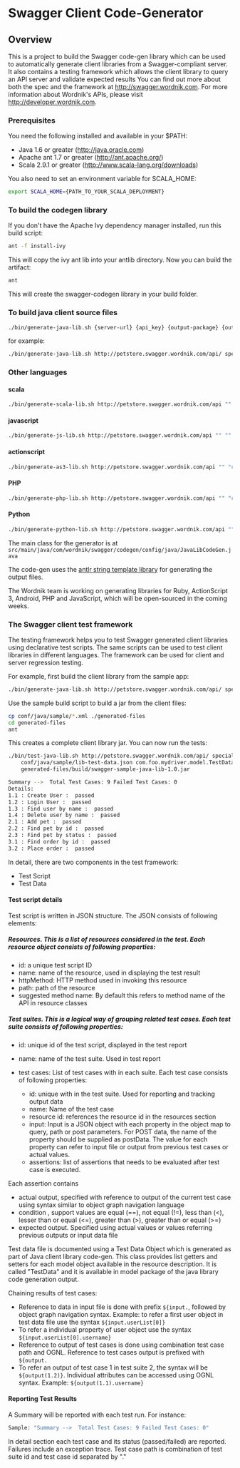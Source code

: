 # Swagger Client Code-Generator


## Overview
This is a project to build the Swagger code-gen library which can be used to automatically
generate client libraries from a Swagger-compliant server.  It also contains a testing
framework which allows the client library to query an API server and validate expected results 
You can find out more about both the spec and the framework at http://swagger.wordnik.com.  For 
more information about Wordnik's APIs, please visit http://developer.wordnik.com.  

### Prerequisites

You need the following installed and available in your $PATH:

- Java 1.6 or greater (http://java.oracle.com)
- Apache ant 1.7 or greater (http://ant.apache.org/)
- Scala 2.9.1 or greater (http://www.scala-lang.org/downloads)

You also need to set an environment variable for SCALA_HOME:

```bash
export SCALA_HOME={PATH_TO_YOUR_SCALA_DEPLOYMENT}
```

### To build the codegen library

If you don't have the Apache Ivy dependency manager installed, run this build script:

```bash
ant -f install-ivy
```

This will copy the ivy ant lib into your antlib directory.  Now you can build the artifact:

```bash
ant
```

This will create the swagger-codegen library in your build folder.  


### To build java client source files

```bash
./bin/generate-java-lib.sh {server-url} {api_key} {output-package} {output-dir}
```

for example:
```bash
./bin/generate-java-lib.sh http://petstore.swagger.wordnik.com/api/ special-key com.foo.mydriver generated-files
```

### Other languages
#### scala
```bash
./bin/generate-scala-lib.sh http://petstore.swagger.wordnik.com/api "" "client" "generated-files"
```

#### javascript
```bash
./bin/generate-js-lib.sh http://petstore.swagger.wordnik.com/api "" "" "generated-files"
```

#### actionscript
```bash
./bin/generate-as3-lib.sh http://petstore.swagger.wordnik.com/api "" "client" "generated-files"
```

#### PHP
```bash
./bin/generate-php-lib.sh http://petstore.swagger.wordnik.com/api "" "client" "generated-files"
```

#### Python
```bash
./bin/generate-python-lib.sh http://petstore.swagger.wordnik.com/api "" "client" "generated-files"
```

The main class for the generator is at `src/main/java/com/wordnik/swagger/codegen/config/java/JavaLibCodeGen.java`

The code-gen uses the 
[antlr string template library](http://www.stringtemplate.org)
for generating the output files.

The Wordnik team is working on generating libraries for Ruby, ActionScript 3, Android, PHP and JavaScript, which will be open-sourced in the coming weeks.

### The Swagger client test framework

The testing framework helps you to test Swagger generated client libraries using declarative test scripts. The same 
scripts can be used to test client libraries in different languages.  The framework can be used for client and server
regression testing.

For example, first build the client library from the sample app:
```bash
./bin/generate-java-lib.sh http://petstore.swagger.wordnik.com/api/ special-key com.foo.mydriver generated-files
```

Use the sample build script to build a jar from the client files:
```bash
cp conf/java/sample/*.xml ./generated-files
cd generated-files
ant
```

This creates a complete client library jar.  You can now run the tests:

```bash
./bin/test-java-lib.sh http://petstore.swagger.wordnik.com/api/ special-key conf/java/sample/lib-test-script.json \
    conf/java/sample/lib-test-data.json com.foo.mydriver.model.TestData com.foo.mydriver.api \
    generated-files/build/swagger-sample-java-lib-1.0.jar

Summary -->  Total Test Cases: 9 Failed Test Cases: 0
Details: 
1.1 : Create User :  passed  
1.2 : Login User :  passed  
1.3 : Find user by name :  passed   
1.4 : Delete user by name :  passed  
2.1 : Add pet :  passed  
2.2 : Find pet by id :  passed  
2.3 : Find pet by status :  passed  
3.1 : Find order by id :  passed  
3.2 : Place order :  passed 
```

In detail, there are two components in the test framework:

- Test Script
- Test Data

#### Test script details

Test script is written in JSON structure. The JSON consists of following elements:

##### Resources.  This is a list of resources considered in the test. Each resource object consists of following properties:

- id: a unique test script ID
- name: name of the resource, used in displaying the test result
- httpMethod: HTTP method used in invoking this resource
- path: path of the resource
- suggested method name: By default this refers to method name of the API in resource classes

##### Test suites.  This is a logical way of grouping related test cases. Each test suite consists of following properties:

- id: unique id of the test script, displayed in the test report
- name: name of the test suite. Used in test report
- test cases: List of test cases with in each suite. Each test case consists of following properties:

  - id: unique with in the test suite. Used for reporting and tracking output data
  - name: Name of the test case
  - resource id: references the resource id in the resources section
  - input: Input is a JSON object with each property in the object map to query, path or post parameters. 
    For POST data, the name of the property should be supplied as postData. The value for each property can refer 
    to input file or output from previous test cases or actual values.   
  - assertions: list of assertions that needs to be evaluated after test case is executed. 

Each assertion contains

- actual output, specified with reference to output of the current test case using syntax similar to object graph navigation language 
- condition , support values are equal (==), not equal (!=), less than (<), lesser than or equal (<=),  greater than (>), greater than or equal (>=) 
- expected output. Specified using actual values or values referring previous outputs or input data file

Test data file is documented using a Test Data Object which is generated as part of Java client library code-gen.  This 
class provides list getters and setters for each model object available in the resource description.  It is called "TestData" 
and it is available in model package of the java library code generation output.
 
Chaining results of test cases:

- Reference to data in input file is done with prefix `${input.`, followed by object graph navigation syntax. 
Example: to refer a first user object in test data file use the syntax `${input.userList[0]}` 
- To refer a individual property of user object use the syntax `${input.userList[0].username}`
- Reference to output of test cases is done using combination test case path and OGNL. Reference to test cases output 
is prefixed with `${output.`
- To refer an output of test case 1 in test suite 2, the syntax will be `${output(1.2)}`.  Individual attributes can 
be accessed using OGNL syntax. Example: `${output(1.1).username}` 

#### Reporting Test Results

A Summary will be reported with each test run.  For instance: 

```bash
Sample: "Summary -->  Total Test Cases: 9 Failed Test Cases: 0"
```

In detail section each test case and its status (passed/failed) are reported. Failures include an exception trace.  Test case path is 
combination of test suite id and test case id separated by "."